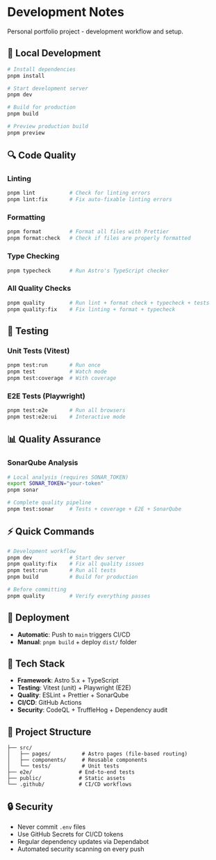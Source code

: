 # Development Notes

Personal portfolio project - development workflow and setup.

## 🚀 Local Development

```bash
# Install dependencies
pnpm install

# Start development server
pnpm dev

# Build for production
pnpm build

# Preview production build
pnpm preview
```

## 🔍 Code Quality

### Linting

```bash
pnpm lint           # Check for linting errors
pnpm lint:fix       # Fix auto-fixable linting errors
```

### Formatting

```bash
pnpm format         # Format all files with Prettier
pnpm format:check   # Check if files are properly formatted
```

### Type Checking

```bash
pnpm typecheck      # Run Astro's TypeScript checker
```

### All Quality Checks

```bash
pnpm quality        # Run lint + format check + typecheck + tests
pnpm quality:fix    # Fix linting + format + typecheck
```

## 🧪 Testing

### Unit Tests (Vitest)

```bash
pnpm test:run       # Run once
pnpm test           # Watch mode
pnpm test:coverage  # With coverage
```

### E2E Tests (Playwright)

```bash
pnpm test:e2e       # Run all browsers
pnpm test:e2e:ui    # Interactive mode
```

## 📊 Quality Assurance

### SonarQube Analysis

```bash
# Local analysis (requires SONAR_TOKEN)
export SONAR_TOKEN="your-token"
pnpm sonar

# Complete quality pipeline
pnpm test:sonar     # Tests + coverage + E2E + SonarQube
```

## ⚡ Quick Commands

```bash
# Development workflow
pnpm dev            # Start dev server
pnpm quality:fix    # Fix all quality issues
pnpm test:run       # Run all tests
pnpm build          # Build for production

# Before committing
pnpm quality        # Verify everything passes
```

## 🚀 Deployment

- **Automatic**: Push to `main` triggers CI/CD
- **Manual**: `pnpm build` + deploy `dist/` folder

## 🔧 Tech Stack

- **Framework**: Astro 5.x + TypeScript
- **Testing**: Vitest (unit) + Playwright (E2E)
- **Quality**: ESLint + Prettier + SonarQube
- **CI/CD**: GitHub Actions
- **Security**: CodeQL + TruffleHog + Dependency audit

## 📂 Project Structure

```
├── src/
│   ├── pages/          # Astro pages (file-based routing)
│   ├── components/     # Reusable components
│   └── tests/          # Unit tests
├── e2e/               # End-to-end tests
├── public/            # Static assets
└── .github/           # CI/CD workflows
```

## 🔒 Security

- Never commit `.env` files
- Use GitHub Secrets for CI/CD tokens
- Regular dependency updates via Dependabot
- Automated security scanning on every push
